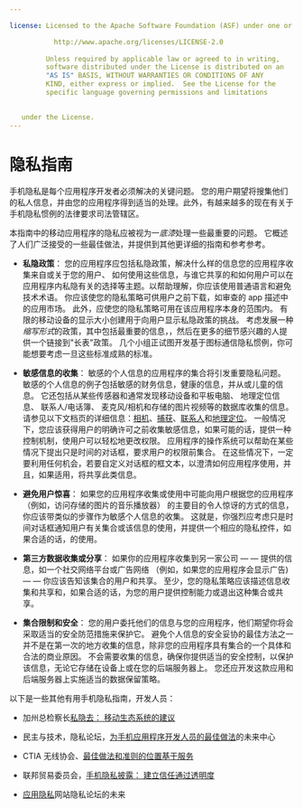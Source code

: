 ```yaml
---

license: Licensed to the Apache Software Foundation (ASF) under one or more contributor license agreements. See the NOTICE file distributed with this work for additional information regarding copyright ownership. The ASF licenses this file to you under the Apache License, Version 2.0 (the "License"); you may not use this file except in compliance with the License. You may obtain a copy of the License at

           http://www.apache.org/licenses/LICENSE-2.0
    
         Unless required by applicable law or agreed to in writing,
         software distributed under the License is distributed on an
         "AS IS" BASIS, WITHOUT WARRANTIES OR CONDITIONS OF ANY
         KIND, either express or implied.  See the License for the
         specific language governing permissions and limitations
    

   under the License.
---
```


# 隐私指南

手机隐私是每个应用程序开发者必须解决的关键问题。 您的用户期望将搜集他们的私人信息，并由您的应用程序得到适当的处理。此外，有越来越多的现在有关于手机隐私惯例的法律要求司法管辖区。

本指南中的移动应用程序的隐私应被视为一*底漆*处理一些最重要的问题。 它概述了人们广泛接受的一些最佳做法，并提供到其他更详细的指南和参考参考。

*   **私隐政策**： 您的应用程序应包括私隐政策，解决什么样的信息您的应用程序收集来自或关于您的用户、 如何使用这些信息，与谁它共享的和如何用户可以在应用程序内私隐有关的选择等主题。以帮助理解，你应该使用普通语言和避免技术术语。 你应该使您的隐私策略可供用户之前下载，如审查的 app 描述中的应用市场。 此外，应使您的隐私策略可用在该应用程序本身的范围内。 有限的移动设备的显示大小创建用于向用户显示私隐政策的挑战。 考虑发展一种*缩写形式*的政策，其中包括最重要的信息，，然后在更多的细节感兴趣的人提供一个链接到"长表"政策。 几个小组正试图开发基于图标通信隐私惯例，你可能想要考虑一旦这些标准成熟的标准。

*   **敏感信息的收集**： 敏感的个人信息的应用程序的集合将引发重要隐私问题。 敏感的个人信息的例子包括敏感的财务信息，健康的信息，并从或儿童的信息。 它还包括从某些传感器和通常发现移动设备和平板电脑、 地理定位信息、 联系人/电话簿、 麦克风/相机和存储的图片视频等的数据库收集的信息。 请参见以下文档页的详细信息：[相机][1]、[捕获][2]、[联系人][3]和[地理定位][4]。 一般情况下，您应该获得用户的明确许可之前收集敏感信息，如果可能的话，提供一种控制机制，使用户可以轻松地更改权限。 应用程序的操作系统可以帮助在某些情况下提出只是时间的对话框，要求用户的权限前集合。 在这些情况下，一定要利用任何机会，若要自定义对话框的框文本，以澄清如何应用程序使用，并且，如果适用，将共享此类信息。

*   **避免用户惊喜**： 如果您的应用程序收集或使用中可能向用户根据您的应用程序 （例如，访问存储的图片的音乐播放器） 的主要目的令人惊讶的方式的信息，你应该带类似的步骤作为敏感个人信息的收集。 这就是，你强烈应考虑只是时间对话框通知用户有关集合或该信息的使用，并提供一个相应的隐私控件，如果合适的话，的使用。

*   **第三方数据收集或分享**： 如果你的应用程序收集到另一家公司 — — 提供的信息，如一个社交网络平台或广告网络 （例如，如果您的应用程序会显示广告) — — 你应该告知该集合的用户和共享。 至少，您的隐私策略应该描述信息收集和共享和，如果合适的话，为您的用户提供控制能力或退出这种集合或共享。

*   **集合限制和安全**： 您的用户委托他们的信息与您的应用程序，他们期望你将会采取适当的安全防范措施来保护它。 避免个人信息的安全妥协的最佳方法之一并不是在第一次的地方收集的信息，除非您的应用程序具有集合的一个具体和合法的商业原因。 不会需要收集的信息，确保你提供适当的安全控制，以保护该信息，无论它存储在设备上或在您的后端服务器上。 您还应开发这款应用和后端服务器上实施适当的数据保留策略。

 [1]: cordova_camera_camera.md.html
 [2]: cordova_media_capture_capture.md.html
 [3]: cordova_contacts_contacts.md.html
 [4]: cordova_geolocation_geolocation.md.html

以下是一些其他有用手机隐私指南，开发人员：

*   加州总检察长[私隐去： 移动生态系统的建议][5]

*   民主与技术，隐私论坛，[为手机应用程序开发人员的最佳做法][6]的未来中心

*   CTIA 无线协会、[最佳做法和准则的位置基于服务][7]

*   联邦贸易委员会，[手机隐私披露： 建立信任通过透明度][8]

*   [应用隐私][9]网站隐私论坛的未来

 [5]: http://oag.ca.gov/sites/all/files/pdfs/privacy/privacy_on_the_go.pdf
 [6]: http://www.futureofprivacy.org/wp-content/uploads/Best-Practices-for-Mobile-App-Developers_Final.pdf
 [7]: http://www.ctia.org/business_resources/wic/index.cfm/AID/11300
 [8]: http://www.ftc.gov/os/2013/02/130201mobileprivacyreport.pdf
 [9]: http://www.applicationprivacy.org